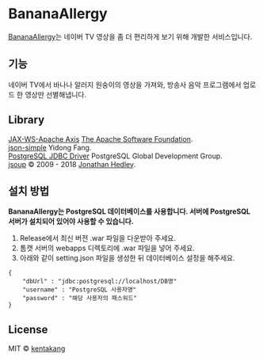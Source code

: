 # BananaAllergy
[BananaAllergy](https://bam.kentakang.com)는 네이버 TV 영상을 좀 더 편리하게 보기 위해 개발한 서비스입니다.
## 기능
네이버 TV에서 바나나 알러지 원숭이의 영상을 가져와, 방송사 음악 프로그램에서 업로드 한 영상만 선별해냅니다.
## Library
[JAX-WS-Apache Axis](https://axis.apache.org/axis2/java/core/index.html) [The Apache Software Foundation](http://www.apache.org).  
[json-simple](https://code.google.com/archive/p/json-simple/) Yidong Fang.  
[PostgreSQL JDBC Driver](https://jdbc.postgresql.org/) PostgreSQL Global Development Group.  
[jsoup](https://jsoup.org) © 2009 - 2018 [Jonathan Hedley](https://jhy.io).
## 설치 방법
**BananaAllergy는 PostgreSQL 데이터베이스를 사용합니다. 서버에 PostgreSQL 서버가 설치되어 있어야 사용할 수 있습니다.**
1. Release에서 최신 버전 .war 파일을 다운받아 주세요.
2. 톰캣 서버의 webapps 디렉토리에 .war 파일을 넣어 주세요.
3. 아래와 같이 setting.json 파일을 생성한 뒤 데이터베이스 설정을 해주세요.  
```
{
    "dbUrl" : "jdbc:postgresql://localhost/DB명"
    "username" : "PostgreSQL 사용자명"
    "password" : "해당 사용자의 패스워드"
}
```
## License
MIT © [kentakang](http://kentakang.com)
